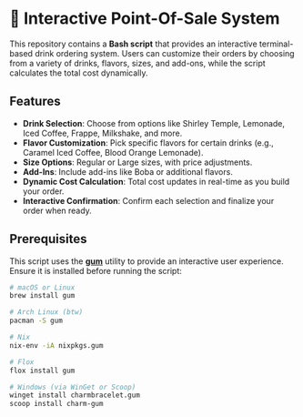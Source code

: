 # 🍹 Interactive Point-Of-Sale System

This repository contains a **Bash script** that provides an interactive terminal-based drink ordering system. Users can customize their orders by choosing from a variety of drinks, flavors, sizes, and add-ons, while the script calculates the total cost dynamically.

## Features

- **Drink Selection**: Choose from options like Shirley Temple, Lemonade, Iced Coffee, Frappe, Milkshake, and more.
- **Flavor Customization**: Pick specific flavors for certain drinks (e.g., Caramel Iced Coffee, Blood Orange Lemonade).
- **Size Options**: Regular or Large sizes, with price adjustments.
- **Add-Ins**: Include add-ins like Boba or additional flavors.
- **Dynamic Cost Calculation**: Total cost updates in real-time as you build your order.
- **Interactive Confirmation**: Confirm each selection and finalize your order when ready.

## Prerequisites

This script uses the **[gum](https://github.com/charmbracelet/gum)** utility to provide an interactive user experience. Ensure it is installed before running the script:

```bash
# macOS or Linux
brew install gum

# Arch Linux (btw)
pacman -S gum

# Nix
nix-env -iA nixpkgs.gum

# Flox
flox install gum

# Windows (via WinGet or Scoop)
winget install charmbracelet.gum
scoop install charm-gum
